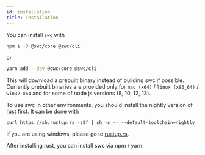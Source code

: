 ```yaml
---
id: installation
title: Installation
---
```


You can install `swc` with

```sh
npm i -D @swc/core @swc/cli
```

or

```sh
yarn add --dev @swc/core @swc/cli
```

This will download a prebuilt binary instead of building swc if possible.
Currently prebuilt binaries are provided only for `mac (x64)` / `linux (x86_64)` / `win32-x64` and for some of node js versions (8, 10, 12, 13).

To use swc in other environments, you should install the nightly version of [rust](https://www.rust-lang.org/) first. It can be done with

```
curl https://sh.rustup.rs -sSf | sh -s -- --default-toolchain=nightly
```

If you are using windows, please go to [rustup.rs](https://rustup.rs).

After installing rust, you can install swc via npm / yarn.
